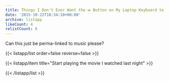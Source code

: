 ```yaml
---
title: Things I Don't Ever Want the ⏯ Button on My Laptop Keyboard to Do
date: '2015-10-22T18:34:10+00:00'
archive: listapp
likeCount: 4
relistCount: 0
---
```



Can this just be perma-linked to *music* please?

{{< listapp/list order=false reverse=false >}}

   {{< listapp/item title="Start playing the movie I watched last night" >}}

{{< /listapp/list >}}
